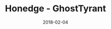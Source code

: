 ---
layout: artPost
title:  Honedge - GhostTyrant
date:   2018-02-04

artTitle: Honedge
artDesc: Fanart - Pokemon
artYear: 2018
artPath: /assets/fullsize/fullsize_honedge.png
artThumb: /assets/thumbnails/thumb_honedge.png
artTwitter: https://twitter.com/GhostTyrant/
artMastodon: https://mastodon.art/@GhostTyrant

tags: polished
---